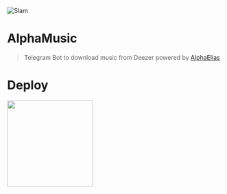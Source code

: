 ![Slam](https://telegra.ph/file/1146bd0bc92e6549ab880.jpg)
# AlphaMusic


> Telegram Bot to download music from Deezer powered by [AlphaElias](https://github.com/AlphaEliasPY/AlphaMusic)

# Deploy
<p><a href="https://heroku.com/deploy?template=https://github.com/AlphaEliasPY/AlphaMusic"> <img src="https://img.shields.io/badge/Deploy%20To%20Heroku-blueviolet?style=for-the-badge&logo=heroku" width="200""/></a></p>


